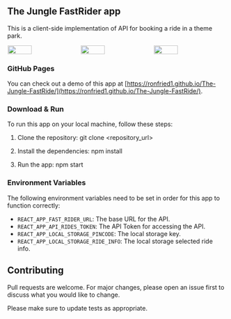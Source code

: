 ## The Jungle FastRider app

This is a client-side implementation of API for booking a ride in a theme park.

<div style="display: flex; justify-content: space-around">
<img src="https://live.staticflickr.com/65535/52761741342_d226d675fd_k.jpg" width="33%" height=90%/>
<img src="https://live.staticflickr.com/65535/52762652965_54bf18a683_k.jpg" width="33%" height=90%/>
<img src="https://live.staticflickr.com/65535/52762248116_4afe1ba16a_k.jpg" width="33%" height=90%/>
</div>

### GitHub Pages

You can check out a demo of this app at [https://ronfried1.github.io/The-Jungle-FastRide/](https://ronfried1.github.io/The-Jungle-FastRide/).

### Download & Run

To run this app on your local machine, follow these steps:

1. Clone the repository:
   git clone <repository_url>

2. Install the dependencies:
   npm install

3. Run the app:
   npm start

### Environment Variables

The following environment variables need to be set in order for this app to function correctly:

- `REACT_APP_FAST_RIDER_URL`: The base URL for the API.
- `REACT_APP_API_RIDES_TOKEN`: The API Token for accessing the API.
- `REACT_APP_LOCAL_STORAGE_PINCODE`: The local storage key.
- `REACT_APP_LOCAL_STORAGE_RIDE_INFO`: The local storage selected ride info.

## Contributing

Pull requests are welcome. For major changes, please open an issue first to discuss what you would like to change.

Please make sure to update tests as appropriate.
